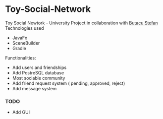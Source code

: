 # Toy-Social-Network

Toy Social Newtork - University Project in collaboration with [Butacu Stefan](https://github.com/StefanButacu) 
Technologies used
  - JavaFx
  - SceneBuilder
  - Gradle 
  
Functionalities:
  - Add users and friendships
  - Add PostreSQL database
  - Most sociable community
  - Add friend request system ( pending, approved, reject) 
  - Add message system

### TODO 
  - Add GUI
